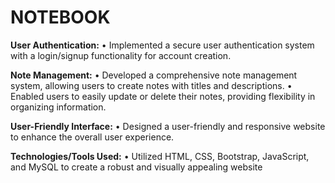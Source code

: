 <h1> NOTEBOOK </h1>

**User Authentication:**
•	Implemented a secure user authentication system with a login/signup functionality for account creation.

**Note Management:**
•	Developed a comprehensive note management system, allowing users to create notes with titles and descriptions.
•	Enabled users to easily update or delete their notes, providing flexibility in organizing information.

**User-Friendly Interface:**
•	Designed a user-friendly and responsive website to enhance the overall user experience.

**Technologies/Tools Used:**
•	Utilized HTML, CSS, Bootstrap, JavaScript, and MySQL to create a robust and visually appealing website



